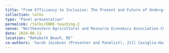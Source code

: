 ```yaml
---
title: "From Efficiency to Inclusion: The Present and Future of Undergraduate Teaching in Environmental and Natural Resource Economics"
collection: talks
type: "Panel presentation"
permalink: /talks/ENRE-teaching-2
venue: "Northeastern Agricultural and Resource Economics Association Conference"
date: 2024-06-11
location: "Rehoboth Beach, DE"
co-authors: 'Sarah Jacobson (Presenter and Panelist), Jill Caviglia-Harris, Fidel González, Sumeet Gulati, Danae Hernández-Cortes, and Diya Mazumder'
---
```


<!-- Google tag (gtag.js) -->
<script async src="https://www.googletagmanager.com/gtag/js?id=G-Q95WSVMDNZ"></script>
<script>
  window.dataLayer = window.dataLayer || [];
  function gtag(){dataLayer.push(arguments);}
  gtag('js', new Date());

  gtag('config', 'G-Q95WSVMDNZ');
</script>